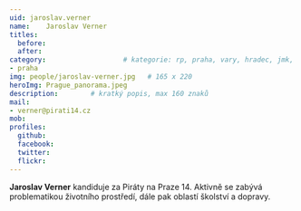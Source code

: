 ```yaml
---
uid: jaroslav.verner
name:    Jaroslav Verner
titles:
  before:
  after:
category:                 	# kategorie: rp, praha, vary, hradec, jmk, senat
- praha
img: people/jaroslav-verner.jpg   # 165 x 220
heroImg: Prague_panorama.jpeg
description:      	# kratký popis, max 160 znaků
mail:
- verner@pirati14.cz
mob:			 
profiles:
  github:       
  facebook:  
  twitter: 		  
  flickr:		  
---
```


**Jaroslav Verner** kandiduje za Piráty na Praze 14. Aktivně se zabývá problematikou životního prostředí, dále pak oblastí školství a dopravy. 
